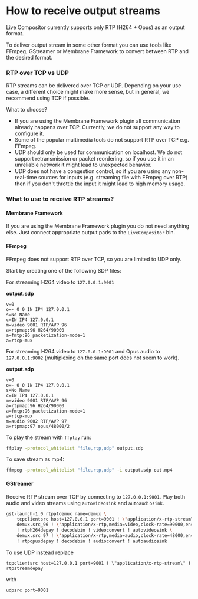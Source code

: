 # How to receive output streams

Live Compositor currently supports only RTP (H264 + Opus) as an output format.

To deliver output stream in some other format you can use tools like FFmpeg, GStreamer or Membrane Framework to convert between RTP and the desired format.

### RTP over TCP vs UDP

RTP streams can be delivered over TCP or UDP. Depending on your use case, a different choice might make more sense, but in general, we recommend using TCP if possible.

What to choose?
- If you are using the Membrane Framework plugin all communication already happens over TCP. Currently, we do not support any way to configure it.
- Some of the popular multimedia tools do not support RTP over TCP e.g. FFmpeg.
- UDP should only be used for communication on localhost. We do not support retransmission or packet reordering, so if you use it in an unreliable network it might lead to unexpected behavior.
- UDP does not have a congestion control, so if you are using any non-real-time sources for inputs (e.g. streaming file with FFmpeg over RTP) then if you don't throttle the input it might lead to high memory usage.

### What to use to receive RTP streams?

#### Membrane Framework

If you are using the Membrane Framework plugin you do not need anything else. Just connect appropriate output pads to the `LiveCompositor` bin.

#### FFmpeg

FFmpeg does not support RTP over TCP, so you are limited to UDP only.

Start by creating one of the following SDP files:

For streaming H264 video to `127.0.0.1:9001`

**output.sdp**
```
v=0
o=- 0 0 IN IP4 127.0.0.1
s=No Name
c=IN IP4 127.0.0.1
m=video 9001 RTP/AVP 96
a=rtpmap:96 H264/90000
a=fmtp:96 packetization-mode=1
a=rtcp-mux
```

For streaming H264 video to `127.0.0.1:9001` and Opus audio to `127.0.0.1:9002` (multiplexing on the same port does not seem to work).

**output.sdp**
```
v=0
o=- 0 0 IN IP4 127.0.0.1
s=No Name
c=IN IP4 127.0.0.1
m=video 9001 RTP/AVP 96
a=rtpmap:96 H264/90000
a=fmtp:96 packetization-mode=1
a=rtcp-mux
m=audio 9002 RTP/AVP 97
a=rtpmap:97 opus/48000/2
```

To play the stream with `ffplay` run:

```bash
ffplay -protocol_whitelist "file,rtp,udp" output.sdp
```

To save stream as mp4:

```bash
ffmpeg -protocol_whitelist "file,rtp,udp" -i output.sdp out.mp4
```

#### GStreamer

Receive RTP stream over TCP by connecting to `127.0.0.1:9001`. Play both audio and video streams using `autovideosink` 
and `autoaudiosink`.

```bash
gst-launch-1.0 rtpptdemux name=demux \
    tcpclientsrc host=127.0.0.1 port=9001 ! \"application/x-rtp-stream\" ! rtpstreamdepay ! demux. \
    demux.src_96 ! \"application/x-rtp,media=video,clock-rate=90000,encoding-name=H264\" ! queue \
    ! rtph264depay ! decodebin ! videoconvert ! autovideosink \
    demux.src_97 ! \"application/x-rtp,media=audio,clock-rate=48000,encoding-name=OPUS\" ! queue \
    ! rtpopusdepay ! decodebin ! audioconvert ! autoaudiosink
```

To use UDP instead replace
```
tcpclientsrc host=127.0.0.1 port=9001 ! \"application/x-rtp-stream\" ! rtpstreamdepay
```
with 
```
udpsrc port=9001
```
